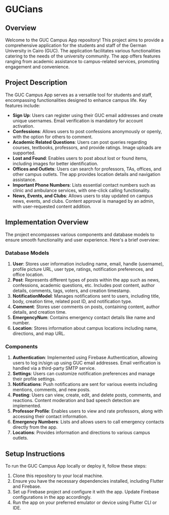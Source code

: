 # GUCians

## Overview
Welcome to the GUC Campus App repository! This project aims to provide a comprehensive application for the students and staff of the German University in Cairo (GUC). The application facilitates various functionalities catering to the needs of the university community. The app offers features ranging from academic assistance to campus-related services, promoting engagement and convenience.

## Project Description
The GUC Campus App serves as a versatile tool for students and staff, encompassing functionalities designed to enhance campus life. Key features include:

- **Sign Up**: Users can register using their GUC email addresses and create unique usernames. Email verification is mandatory for account activation.
- **Confessions**: Allows users to post confessions anonymously or openly, with the option for others to comment.
- **Academic Related Questions**: Users can post queries regarding courses, textbooks, professors, and provide ratings. Image uploads are supported.
- **Lost and Found**: Enables users to post about lost or found items, including images for better identification.
- **Offices and Outlets**: Users can search for professors, TAs, offices, and other campus outlets. The app provides location details and navigation assistance.
- **Important Phone Numbers**: Lists essential contact numbers such as clinic and ambulance services, with one-click calling functionality.
- **News, Events, and Clubs**: Allows users to stay updated on campus news, events, and clubs. Content approval is managed by an admin, with user-requested content addition.

## Implementation Overview
The project encompasses various components and database models to ensure smooth functionality and user experience. Here's a brief overview:

### Database Models
1. **User**: Stores user information including name, email, handle (username), profile picture URL, user type, ratings, notification preferences, and office location.
2. **Post**: Represents different types of posts within the app such as news, confessions, academic questions, etc. Includes post content, author details, comments, tags, voters, and creation timestamp.
3. **NotificationModel**: Manages notifications sent to users, including title, body, creation time, related post ID, and notification type.
4. **Comment**: Stores user comments on posts, containing content, author details, and creation time.
5. **EmergencyNum**: Contains emergency contact details like name and number.
6. **Location**: Stores information about campus locations including name, directions, and map URL.

### Components
1. **Authentication**: Implemented using Firebase Authentication, allowing users to log in/sign up using GUC email addresses. Email verification is handled via a third-party SMTP service.
2. **Settings**: Users can customize notification preferences and manage their profile settings.
3. **Notifications**: Push notifications are sent for various events including mentions, comments, and new posts.
4. **Posting**: Users can view, create, edit, and delete posts, comments, and reactions. Content moderation and bad speech detection are implemented.
5. **Professor Profile**: Enables users to view and rate professors, along with accessing their contact information.
6. **Emergency Numbers**: Lists and allows users to call emergency contacts directly from the app.
7. **Locations**: Provides information and directions to various campus outlets.

## Setup Instructions
To run the GUC Campus App locally or deploy it, follow these steps:

1. Clone this repository to your local machine.
2. Ensure you have the necessary dependencies installed, including Flutter and Firebase.
3. Set up Firebase project and configure it with the app. Update Firebase configurations in the app accordingly.
4. Run the app on your preferred emulator or device using Flutter CLI or IDE.
